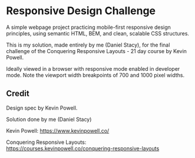 # Responsive Design Challenge

A simple webpage project practicing mobile-first responsive design principles, using semantic HTML, BEM, and clean, scalable CSS structures.

This is my solution, made entirely by me (Daniel Stacy), for the final challenge of the Conquering Responsive Layouts - 21 day course by Kevin Powell.

Ideally viewed in a browser with responsive mode enabled in developer mode. Note the viewport width breakpoints of 700 and 1000 pixel widths.

## Credit

Design spec by Kevin Powell.

Solution done by me (Daniel Stacy)

Kevin Powell: https://www.kevinpowell.co/

Conquering Responsive Layouts: https://courses.kevinpowell.co/conquering-responsive-layouts